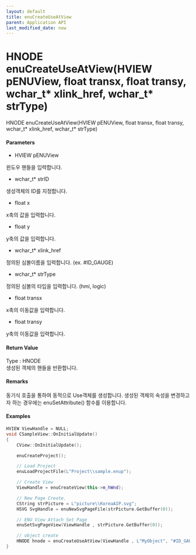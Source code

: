 ```yaml
---
layout: default
title: enuCreateUseAtView
parent: Application API
last_modified_date: now
---
```

# HNODE enuCreateUseAtView\(HVIEW pENUView, float transx, float transy, wchar\_t\* xlink\_href, wchar\_t\* strType\)

HNODE enuCreateUseAtView\(HVIEW pENUView, float transx, float transy, wchar\_t\* xlink\_href, wchar\_t\* strType\)

#### Parameters

* HVIEW pENUView

윈도우 핸들을 입력합니다.

* wchar\_t\* strID

생성객체의 ID를 지정합니다.

* float x

x축의 값을 입력합니다.

* float y

y축의 값을 입력합니다.

* wchar\_t\* xlink\_href

정의된 심볼이름을 입력합니다. \(ex. \#ID\_GAUGE\)

* wchar\_t\* strType

정의된 심볼의 타입을 입력합니다. \(hmi, logic\)

* float transx

x축의 이동값을 입력합니다.

* float transy

y축의 이동값을 입력합니다.

#### Return Value

Type : HNODE  
생성된 객체의 핸들을 반환합니다.

#### Remarks

동기식 호출을 통하여 동적으로 Use객체를 생성합니다. 생성된 객체의 속성을 변경하고자 하는 경우에는 enuSetAttribute\(\) 함수를 이용합니다.

#### Examples

```cpp
HVIEW ViewHandle = NULL; 
void CSampleView::OnInitialUpdate() 
{ 
    CView::OnInitialUpdate(); 

    enuCreateProject(); 

    // Load Project
    enuLoadProjectFile(L"Project\\sample.enup"); 

    // Create View
    ViewHandle = enuCreateView(this->m_hWnd); 

    // New Page Create. 
    CString strPicture = L"picture\\KoreaAIP.svg"; 
    HSVG SvgHandle = enuNewSvgPageFile(strPicture.GetBuffer(0)); 

    // ENU View Attach Set Page 
    enuSetSvgPageView(ViewHandle , strPicture.GetBuffer(0)); 

    // object create
    HNODE hnode = enuCreateUseAtView(ViewHandle , L"MyObject", "#ID_GAUGE", "hmi", 300, 300);
}
```




